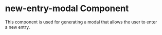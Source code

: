 # new-entry-modal Component

This component is used for generating a modal that allows the user to enter a new entry.